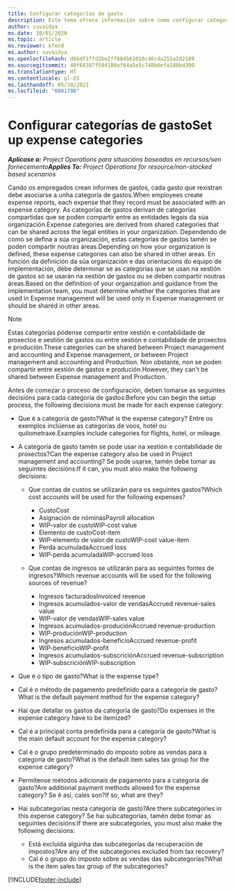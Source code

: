 ```yaml
---
title: Configurar categorías de gasto
description: Este tema ofrece información sobre como configurar categorías de gastos e categorías compartidas para os informes de gastos.
author: suvaidya
ms.date: 10/01/2020
ms.topic: article
ms.reviewer: kfend
ms.author: suvaidya
ms.openlocfilehash: d66df1ffd2be2ff884561010c46cda255a2d2189
ms.sourcegitcommit: 40f68387f594180af64a5e5c748b6efa188bd300
ms.translationtype: HT
ms.contentlocale: gl-ES
ms.lasthandoff: 05/10/2021
ms.locfileid: "6001786"
---
```

# <a name="set-up-expense-categories"></a><span data-ttu-id="0e05e-103">Configurar categorías de gasto</span><span class="sxs-lookup"><span data-stu-id="0e05e-103">Set up expense categories</span></span>

<span data-ttu-id="0e05e-104">_**Aplícase a:** Project Operations para situacións baseadas en recursos/sen fornecemento_</span><span class="sxs-lookup"><span data-stu-id="0e05e-104">_**Applies To:** Project Operations for resource/non-stocked based scenarios_</span></span>

<span data-ttu-id="0e05e-105">Cando os empregados crean informes de gastos, cada gasto que rexistran debe asociarse a unha categoría de gastos.</span><span class="sxs-lookup"><span data-stu-id="0e05e-105">When employees create expense reports, each expense that they record must be associated with an expense category.</span></span> <span data-ttu-id="0e05e-106">As categorías de gastos derivan de categorías compartidas que se poden compartir entre as entidades legais da súa organización.</span><span class="sxs-lookup"><span data-stu-id="0e05e-106">Expense categories are derived from shared categories that can be shared across the legal entities in your organization.</span></span> <span data-ttu-id="0e05e-107">Dependendo de como se defina a súa organización, estas categorías de gastos tamén se poden compartir noutras áreas.</span><span class="sxs-lookup"><span data-stu-id="0e05e-107">Depending on how your organization is defined, these expense categories can also be shared in other areas.</span></span> <span data-ttu-id="0e05e-108">En función da definición da súa organización e das orientacións do equipo de implementación, debe determinar se as categorías que se usan na xestión de gastos só se usarán na xestión de gastos ou se deben compartir noutras áreas.</span><span class="sxs-lookup"><span data-stu-id="0e05e-108">Based on the definition of your organization and guidance from the implementation team, you must determine whether the categories that are used in Expense management will be used only in Expense management or should be shared in other areas.</span></span>

> [!NOTE]
> <span data-ttu-id="0e05e-109">Estas categorías pódense compartir entre xestión e contabilidade de proxectos e xestión de gastos ou entre xestión e contabilidade de proxectos e produción.</span><span class="sxs-lookup"><span data-stu-id="0e05e-109">These categories can be shared between Project management and accounting and Expense management, or between Project management and accounting and Production.</span></span> <span data-ttu-id="0e05e-110">Non obstante, non se poden compartir entre xestión de gastos e produción.</span><span class="sxs-lookup"><span data-stu-id="0e05e-110">However, they can't be shared between Expense management and Production.</span></span>

<span data-ttu-id="0e05e-111">Antes de comezar o proceso de configuración, deben tomarse as seguintes decisións para cada categoría de gastos:</span><span class="sxs-lookup"><span data-stu-id="0e05e-111">Before you can begin the setup process, the following decisions must be made for each expense category:</span></span>

- <span data-ttu-id="0e05e-112">Que é a categoría de gasto?</span><span class="sxs-lookup"><span data-stu-id="0e05e-112">What is the expense category?</span></span> <span data-ttu-id="0e05e-113">Entre os exemplos inclúense as categorías de voos, hotel ou quilometraxe.</span><span class="sxs-lookup"><span data-stu-id="0e05e-113">Examples include categories for flights, hotel, or mileage.</span></span>
- <span data-ttu-id="0e05e-114">A categoría de gasto tamén se pode usar na xestión e contabilidade de proxectos?</span><span class="sxs-lookup"><span data-stu-id="0e05e-114">Can the expense category also be used in Project management and accounting?</span></span> <span data-ttu-id="0e05e-115">Se pode usarse, tamén debe tomar as seguintes decisións:</span><span class="sxs-lookup"><span data-stu-id="0e05e-115">If it can, you must also make the following decisions:</span></span>

    - <span data-ttu-id="0e05e-116">Que contas de custos se utilizarán para os seguintes gastos?</span><span class="sxs-lookup"><span data-stu-id="0e05e-116">Which cost accounts will be used for the following expenses?</span></span>

        - <span data-ttu-id="0e05e-117">Custo</span><span class="sxs-lookup"><span data-stu-id="0e05e-117">Cost</span></span>
        - <span data-ttu-id="0e05e-118">Asignación de nóminas</span><span class="sxs-lookup"><span data-stu-id="0e05e-118">Payroll allocation</span></span>
        - <span data-ttu-id="0e05e-119">WIP-valor de custo</span><span class="sxs-lookup"><span data-stu-id="0e05e-119">WIP-cost value</span></span>
        - <span data-ttu-id="0e05e-120">Elemento de custo</span><span class="sxs-lookup"><span data-stu-id="0e05e-120">Cost-item</span></span>
        - <span data-ttu-id="0e05e-121">WIP-elemento de valor de custo</span><span class="sxs-lookup"><span data-stu-id="0e05e-121">WIP-cost value-item</span></span>
        - <span data-ttu-id="0e05e-122">Perda acumulada</span><span class="sxs-lookup"><span data-stu-id="0e05e-122">Accrued loss</span></span>
        - <span data-ttu-id="0e05e-123">WIP-perda acumulada</span><span class="sxs-lookup"><span data-stu-id="0e05e-123">WIP-accrued loss</span></span>

    - <span data-ttu-id="0e05e-124">Que contas de ingresos se utilizarán para as seguintes fontes de ingresos?</span><span class="sxs-lookup"><span data-stu-id="0e05e-124">Which revenue accounts will be used for the following sources of revenue?</span></span>

        - <span data-ttu-id="0e05e-125">Ingresos facturados</span><span class="sxs-lookup"><span data-stu-id="0e05e-125">Invoiced revenue</span></span>
        - <span data-ttu-id="0e05e-126">Ingresos acumulados-valor de vendas</span><span class="sxs-lookup"><span data-stu-id="0e05e-126">Accrued revenue-sales value</span></span>
        - <span data-ttu-id="0e05e-127">WIP-valor de vendas</span><span class="sxs-lookup"><span data-stu-id="0e05e-127">WIP-sales value</span></span>
        - <span data-ttu-id="0e05e-128">Ingresos acumulados-produción</span><span class="sxs-lookup"><span data-stu-id="0e05e-128">Accrued revenue-production</span></span>
        - <span data-ttu-id="0e05e-129">WIP-produción</span><span class="sxs-lookup"><span data-stu-id="0e05e-129">WIP-production</span></span>
        - <span data-ttu-id="0e05e-130">Ingresos acumulados-beneficio</span><span class="sxs-lookup"><span data-stu-id="0e05e-130">Accrued revenue-profit</span></span>
        - <span data-ttu-id="0e05e-131">WIP-beneficio</span><span class="sxs-lookup"><span data-stu-id="0e05e-131">WIP-profit</span></span>
        - <span data-ttu-id="0e05e-132">Ingresos acumulados-subscrición</span><span class="sxs-lookup"><span data-stu-id="0e05e-132">Accrued revenue-subscription</span></span>
        - <span data-ttu-id="0e05e-133">WIP-subscrición</span><span class="sxs-lookup"><span data-stu-id="0e05e-133">WIP-subscription</span></span>

- <span data-ttu-id="0e05e-134">Que é o tipo de gasto?</span><span class="sxs-lookup"><span data-stu-id="0e05e-134">What is the expense type?</span></span>
- <span data-ttu-id="0e05e-135">Cal é o método de pagamento predefinido para a categoría de gasto?</span><span class="sxs-lookup"><span data-stu-id="0e05e-135">What is the default payment method for the expense category?</span></span>
- <span data-ttu-id="0e05e-136">Hai que detallar os gastos da categoría de gasto?</span><span class="sxs-lookup"><span data-stu-id="0e05e-136">Do expenses in the expense category have to be itemized?</span></span>
- <span data-ttu-id="0e05e-137">Cal é a principal conta predefinida para a categoría de gasto?</span><span class="sxs-lookup"><span data-stu-id="0e05e-137">What is the main default account for the expense category?</span></span>
- <span data-ttu-id="0e05e-138">Cal é o grupo predeterminado do imposto sobre as vendas para a categoría de gasto?</span><span class="sxs-lookup"><span data-stu-id="0e05e-138">What is the default item sales tax group for the expense category?</span></span>
- <span data-ttu-id="0e05e-139">Permítense métodos adicionais de pagamento para a categoría de gasto?</span><span class="sxs-lookup"><span data-stu-id="0e05e-139">Are additional payment methods allowed for the expense category?</span></span> <span data-ttu-id="0e05e-140">Se é así, cales son?</span><span class="sxs-lookup"><span data-stu-id="0e05e-140">If so, what are they?</span></span>
- <span data-ttu-id="0e05e-141">Hai subcategorías nesta categoría de gasto?</span><span class="sxs-lookup"><span data-stu-id="0e05e-141">Are there subcategories in this expense category?</span></span> <span data-ttu-id="0e05e-142">Se hai subcategorías, tamén debe tomar as seguintes decisións:</span><span class="sxs-lookup"><span data-stu-id="0e05e-142">If there are subcategories, you must also make the following decisions:</span></span>

    - <span data-ttu-id="0e05e-143">Está excluída algunha das subcategorías da recuperación de impostos?</span><span class="sxs-lookup"><span data-stu-id="0e05e-143">Are any of the subcategories excluded from tax recovery?</span></span>
    - <span data-ttu-id="0e05e-144">Cal é o grupo do imposto sobre as vendas das subcategorías?</span><span class="sxs-lookup"><span data-stu-id="0e05e-144">What is the item sales tax group of the subcategories?</span></span>


[!INCLUDE[footer-include](../includes/footer-banner.md)]
